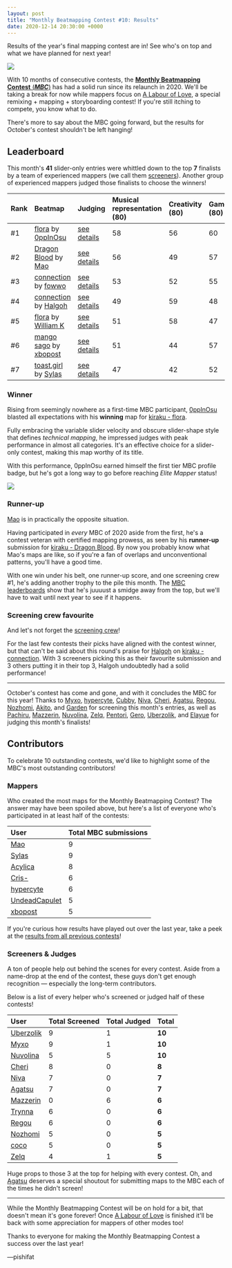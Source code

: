```yaml
---
layout: post
title: "Monthly Beatmapping Contest #10: Results"
date: 2020-12-14 20:30:00 +0000
---
```


Results of the year's final mapping contest are in! See who's on top and what we have planned for next year!

![](/wiki/shared/news/banners/monthly-beatmapping-contest.png)

With 10 months of consecutive contests, the [**Monthly Beatmapping Contest** (***MBC***)](/wiki/Contests/Monthly_Beatmapping_Contest) has had a solid run since its relaunch in 2020. We'll be taking a break for now while mappers focus on [A Labour of Love](https://osu.ppy.sh/home/news/2020-11-30-a-labour-of-love), a special remixing + mapping + storyboarding contest! If you're still itching to compete, you know what to do.

There's more to say about the MBC going forward, but the results for October's contest shouldn't be left hanging!

## Leaderboard

This month's **41** slider-only entries were whittled down to the top **7** finalists by a team of experienced mappers (we call them [screeners](/wiki/Contests/Monthly_Beatmapping_Contest#screening)). Another group of experienced mappers judged those finalists to choose the winners!

| Rank | Beatmap | Judging | Musical representation (80) | Creativity (80) | Gameplay (80) | Limitation (40) | Raw total | Standardized total |
| :-- | :-- | :-- | :-- | :-- | :-- | :-- | :-- | :-- |
| \#1 | [flora](https://osu.ppy.sh/beatmapsets/1322809) by [0ppInOsu](https://osu.ppy.sh/users/12551840) | [see details](https://mappersguild.com/contestresults?submission=5fad8f5d5abb614f7025b192) | 58 | 56 | 60 | 34 | **208** |
| \#2 | [Dragon Blood](https://osu.ppy.sh/beatmapsets/1317855) by [Mao](https://osu.ppy.sh/users/2204515) | [see details](https://mappersguild.com/contestresults?submission=5fad8f5c5abb614f7025b190) | 56 | 49 | 57 | 35 | **197** |
| \#3 | [connection](https://osu.ppy.sh/beatmapsets/1320472) by [fowwo](https://osu.ppy.sh/users/4547551) | [see details](https://mappersguild.com/contestresults?submission=5fad8f585abb614f7025b16c) | 53 | 52 | 55 | 34 | **194** |
| \#4 | [connection](https://osu.ppy.sh/beatmapsets/1317565) by [Halgoh](https://osu.ppy.sh/users/4109923) | [see details](https://mappersguild.com/contestresults?submission=5fad8f5e5abb614f7025b19e) | 49 | 59 | 48 | 32 | **188** |
| \#5 | [flora](https://osu.ppy.sh/beatmapsets/1318355) by [William K](https://osu.ppy.sh/users/2261651) | [see details](https://mappersguild.com/contestresults?submission=5fad8f5c5abb614f7025b18e) | 51 | 58 | 47 | 32 | **188** |
| \#6 | [mango sago](https://osu.ppy.sh/beatmapsets/1317561) by [xbopost](https://osu.ppy.sh/users/6842421) | [see details](https://mappersguild.com/contestresults?submission=5fad8f5e5abb614f7025b19c) | 51 | 44 | 57 | 32 | **184** |
| \#7 | [toast.girl](https://osu.ppy.sh/beatmapsets/1317542) by [Sylas](https://osu.ppy.sh/users/3906405) | [see details](https://mappersguild.com/contestresults?submission=5fad8f5a5abb614f7025b17c) | 47 | 42 | 52 | 30 | **171** |

### Winner

Rising from seemingly nowhere as a first-time MBC participant, [0ppInOsu](https://osu.ppy.sh/users/12551840) blasted all expectations with his **winning** map for [kiraku - flora](https://osu.ppy.sh/beatmapsets/1322809).

Fully embracing the variable slider velocity and obscure slider-shape style that defines *technical mapping*, he impressed judges with peak performance in almost all categories. It's an effective choice for a slider-only contest, making this map worthy of its title.

With this performance, 0ppInOsu earned himself the first tier MBC profile badge, but he's got a long way to go before reaching *Elite Mapper* status!

![](/wiki/shared/news/2020-02-20-monthly-beatmapping-contest-1-results/mbc-badge-1.png)

### Runner-up

[Mao](https://osu.ppy.sh/users/2204515) is in practically the opposite situation. 

Having participated in *every* MBC of 2020 aside from the first, he's a contest veteran with certified mapping prowess, as seen by his **runner-up** submission for [kiraku - Dragon Blood](https://osu.ppy.sh/beatmapsets/1317855). By now you probably know what Mao's maps are like, so if you're a fan of overlaps and unconventional patterns, you'll have a good time.

With one win under his belt, one runner-up score, and one screening crew #1, he's adding another trophy to the pile this month. The [MBC leaderboards](/wiki/Contests/Monthly_Beatmapping_Contest#points) show that he's juuuust a smidge away from the top, but we'll have to wait until next year to see if it happens.

### Screening crew favourite

And let's not forget the [screening crew](/wiki/Contests/Monthly_Beatmapping_Contest#screening)!

For the last few contests their picks have aligned with the contest winner, but that can't be said about this round's praise for [Halgoh](https://osu.ppy.sh/users/4109923) on [kiraku - connection](https://osu.ppy.sh/beatmapsets/1317565). With 3 screeners picking this as their favourite submission and 3 others putting it in their top 3, Halgoh undoubtedly had a solid performance!

---

October's contest has come and gone, and with it concludes the MBC for this year! Thanks to [Myxo](https://osu.ppy.sh/users/2202645), [hypercyte](https://osu.ppy.sh/users/9155377), [Cubby](https://osu.ppy.sh/users/10914582), [Niva](https://osu.ppy.sh/users/197805), [Cheri](https://osu.ppy.sh/users/5226970), [Agatsu](https://osu.ppy.sh/users/5579871), [Regou](https://osu.ppy.sh/users/419954), [Nozhomi](https://osu.ppy.sh/users/2716981), [Akito](https://osu.ppy.sh/users/5716327), and [Garden](https://osu.ppy.sh/users/2849992) for screening this month's entries, as well as [Pachiru](https://osu.ppy.sh/users/2850983), [Mazzerin](https://osu.ppy.sh/users/2942381), [Nuvolina](https://osu.ppy.sh/users/10974170), [Zelq](https://osu.ppy.sh/users/8953955), [Pentori](https://osu.ppy.sh/users/7452237), [Gero](https://osu.ppy.sh/users/1467715), [Uberzolik](https://osu.ppy.sh/users/1314547), and [Elayue](https://osu.ppy.sh/users/6400861) for judging this month's finalists!

## Contributors

To celebrate 10 outstanding contests, we'd like to highlight some of the MBC's most outstanding contributors!

### Mappers

Who created the most maps for the Monthly Beatmapping Contest? The answer may have been spoiled above, but here's a list of everyone who's participated in at least half of the contests:

| User | Total MBC submissions |
| :-- | :-- |
| [Mao](https://osu.ppy.sh/users/2204515) | 9 |
| [Sylas](https://osu.ppy.sh/users/3906405) | 9 |
| [Acylica](https://osu.ppy.sh/users/1943309) | 8 |
| [Cris-](https://osu.ppy.sh/users/6175280) | 6 |
| [hypercyte](https://osu.ppy.sh/users/9155377) | 6 |
| [UndeadCapulet](https://osu.ppy.sh/users/2523533) | 5 |
| [xbopost](https://osu.ppy.sh/users/6842421) | 5 |

If you're curious how results have played out over the last year, take a peek at the [results from all previous contests](/wiki/Contests/Monthly_Beatmapping_Contest#previous-contests)!

### Screeners & Judges

A ton of people help out behind the scenes for every contest. Aside from a name-drop at the end of the contest, these guys don't get enough recognition — especially the long-term contributors.

Below is a list of every helper who's screened or judged half of these contests!

| User | Total Screened | Total Judged | Total |
| :-- | :-- | :-- | :-- |
| [Uberzolik](https://osu.ppy.sh/users/1314547) | 9 | 1 | **10** |
| [Myxo](https://osu.ppy.sh/users/2202645) | 9 | 1 | **10** |
| [Nuvolina](https://osu.ppy.sh/users/2202645) | 5 | 5 | **10** |
| [Cheri](https://osu.ppy.sh/users/5226970) | 8 | 0 | **8** |
| [Niva](https://osu.ppy.sh/users/197805) | 7 | 0 | **7** |
| [Agatsu](https://osu.ppy.sh/users/5579871) | 7 | 0 | **7** |
| [Mazzerin](https://osu.ppy.sh/users/2942381) | 0 | 6 | **6** |
| [Trynna](https://osu.ppy.sh/users/2652951) | 6 | 0 | **6** |
| [Regou](https://osu.ppy.sh/users/419954) | 6 | 0 | **6** |
| [Nozhomi](https://osu.ppy.sh/users/2716981) | 5 | 0 | **5** |
| [coco](https://osu.ppy.sh/users/9579526) | 5 | 0 | **5** |
| [Zelq](https://osu.ppy.sh/users/8953955) | 4 | 1 | **5** |

Huge props to those 3 at the top for helping with every contest. Oh, and [Agatsu](https://osu.ppy.sh/users/5579871) deserves a special shoutout for submitting maps to the MBC each of the times he didn't screen!

---

While the Monthly Beatmapping Contest will be on hold for a bit, that doesn't mean it's gone forever! Once [A Labour of Love](https://osu.ppy.sh/home/news/2020-11-30-a-labour-of-love) is finished it'll be back with some appreciation for mappers of other modes too!

Thanks to everyone for making the Monthly Beatmapping Contest a success over the last year!

—pishifat
